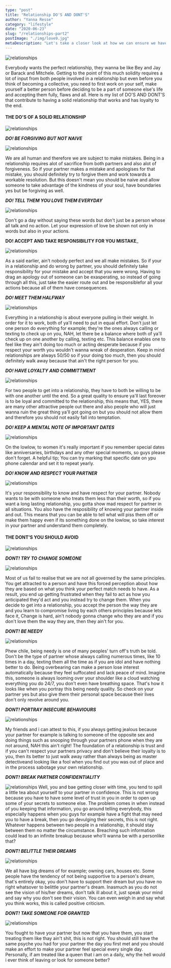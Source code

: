 ```yaml
---
type: "post"
title: "Relationship DO'S AND DONT'S"
author: "Yanna Resse"
category: "lifestyle"
date: "2020-06-23"
slug: "/relationships-part2"
postImage: "./img/love9.jpg"
metaDescription: "Let's take a closer look at how we can ensure we have a ride or die kinda relationship"
---
```


![relationships](./img/love1.jpg)

Everybody wants the perfect relationship, they wanna be like Bey and Jay or Barack and Mitchele. Getting to the point of this much solidity requires a lot of input from both people involved in a relationship but even before you think of becoming a collective, you need to first work on your self, make yourself a better person before deciding to be a part of someone else's life and accepting them fully, flaws and all. Here is my list of DO'S AND DONT'S that contribute to having a solid relationship that works and has loyalty to the end.

#### THE DO'S OF A SOLID RELATIONSHIP

![relationships](./img/love9.jpg)

_**DO! BE FORGIVING BUT NOT NAIVE**_

![relationships](./img/love3.jpg)

We are all human and therefore we are subject to make mistakes. Being in a relationship requires alot of sacrifice from both partners and also alot of forgiveness. So if your partner makes a mistake and apologises for that mistake, you should definitely try to forgive them and work towards a workable resolution. But this doesn't mean you should be naive and allow someone to take advantage of the kindness of your soul, have boundaries yes but be forgiving as well.

_**DO! TELL THEM YOU LOVE THEM EVERYDAY**_

![relationships](./img/love8.jpg)

Don't go a day without saying these words but don't just be a person whose all talk and no action. Let your expression of love be shown not only in words but also in your actions.

**DO! ACCEPT AND TAKE RESPONSIBILITY FOR YOU MISTAKE**\_

![relationships](./img/love5.jpg)

As a said earlier, ain't nobody perfect and we all make mistakes. So if your in a relationship and do wrong by partner, you should definitely take responsibility for your mistake and accept that you were wrong. Having to drag an apology out of someone can be exasperating, so instead of going through all this, just take the easier route out and be responsiblefor all your actions because all of them have consequences.

_**DO! MEET THEM HALFWAY**_

![relationships](./img/love4.jpg)

Everything in a relationship is about everyone pulling in their weight. In order for it to work, both of ya'll need to put in equal effort. Don't just let one person do everything for example; they're the ones always calling or texting to check up on you, NAH, let there be a balance where both of ya'll check up on one another by calling, texting etc. This balance enables one to feel like they ain't doing too much or acting desperate because if you respect your worth you wouldn't wanna wreak of desperation. Keep in mind relationships are always 50/50 so if your doing too much, then you should definitely walk away because that ain't the right person for you.

_**DO! HAVE LOYALTY AND COMMITTMENT**_

![relationships](./img/love6.jpg)

For two people to get into a relationship, they have to both be willing to be with one another until the end. So a great quality to ensure ya'll last foreover is to be loyal and committed to the relationship, this means that, YES, there are many other attractive people out there and also people who will just wanna ruin the great thing ya'll got going on but you should not allow them and therefore you should not easily fall into temptation.

_**DO! KEEP A MENTAL NOTE OF IMPORTANT DATES**_

![relationships](./img/couple2.jpg)

On the lowlow, to women it's really important if you remember special dates like anniversaries, birthdays and any other special moments, so guys please don't forget. A helpful tip; You can try marking that specific date on ypu phone calendar and set it to repeat yearly.

_**DO! KNOW AND RESPECT YOUR PARTNER**_

![relationships](./img/couple4.jpg)

It's your responsibility to know and have respect for your partner. Nobody wants to be with someone who treats them less than their worth, so if you want a long lasting relationship, you gotta show mad respect for partner in all situations. You also have the resposibility of knowing your partner inside and out. This means that you can be able to tell what will piss them off or make them happy even if its something done on the lowlow, so take interest in your partner and understand them completely.

#### THE DONT'S YOU SHOULD AVOID

![relationships](./img/heartbreak.jpg)

_**DONT! TRY TO CHANGE SOMEONE**_

![relationships](./img/fight4.jpg)

Most of us fail to realise that we are not all governed by the same principles. You get attracted to a person and have this forced perception about how they are based on what you think your perfect match needs to have. As a result, you end up getting frustrated when they fail to act as how you anticipated they'd act and you instead try to change them. When you decide to get into a relationship, you accept the person the way they are and you learn to compromise living by each others principles because lets face it, Change is hard, ain't nobody gonna change who they are and if you don't love them the way they are, then they ain't for you.

_**DONT! BE NEEDY**_

![relationships](./img/nottalking.jpg)

Phew chile, being needy is one of many peoples' turn off's truth be told. Don't be the type of partner whose always calling numerous times, like 10 times in a day, texting them all the time as if you are idol and have nothing better to do. Being overbearing can make a person lose interest automatically because they feel suffocated and lack peace of mind. Imagine this, someone is always looming over your shoulder like a cloud watching everything you do 24/7, you don't even have breathing space. That's how it looks like when you portray this being needy quality. So check on your partner yes but also give them their personal space because their lives don't only revolve around you.

_**DONT! PORTRAY INSECURE BEHAVIOURS**_

![relationships](./img/fight.jpg)

My friends and i can attest to this, if you always getting jealous because your partner for example is talking to someone of the opposite sex and doing things such as snooping through your partners phone when they are not around, NAH this ain't right! The foundation of a relationship is trust and if you can't respect your partners privacy and don't believe their loyalty is to you, then its better to just walk away rather than always being as master detectiveand looking like a fool when you find out you was out of place and in the process sabotage your own relationship.

_**DONT! BREAK PARTNER CONFIDENTIALITY**_

![relationships](./img/fight2.jpg)
Well, you and bae getting closer with time, you tend to spill a little tea about yourself to your partner in confidence. This is not wrong because you have to have some level of trust in you in order to open up some of your secrets to someone else. The problem comes in when instead of you keeping that information, you go around telling everybody, this especially happens when you guys for example have a fight that may need you to have a break, then you go devulging their secrets, this is not right. Whatever happens between two people in a relationship, it should stay between them no matter the circumstance. Breaching such information could lead to an infinite breakup because who'll wanna be with a personlike that?

_**DONT! BELITTLE THEIR DREAMS**_

![relationships](./img/dreams.jpg)

We all have big dreams of for example; owning cars, houses etc. Some people have the tendency of not being supportive to a person's dream, that's entirely okay, you don't have to support their dream but you have no right whatsover to belittle your partner's dream. Inasmuch as you do not see the vision of his/her dreams, don't talk ill about it, just speak your mind and say why you don't see their vision. You can even weigh in and say what you think works, this is called positive criticism.

_**DONT! TAKE SOMEONE FOR GRANTED**_

![relationships](./img/fight1.jpg)

You fought to have your partner but now that you have them, you start treating them like thay ain't shit, this is not right. You should still have the same psyche you had for your partner the day you first met and you should make an effort to make your partner feel special every single day. Personally, if am treated like a queen that i am on a daily, why the hell would i ever think of leaving or look for someone better?
